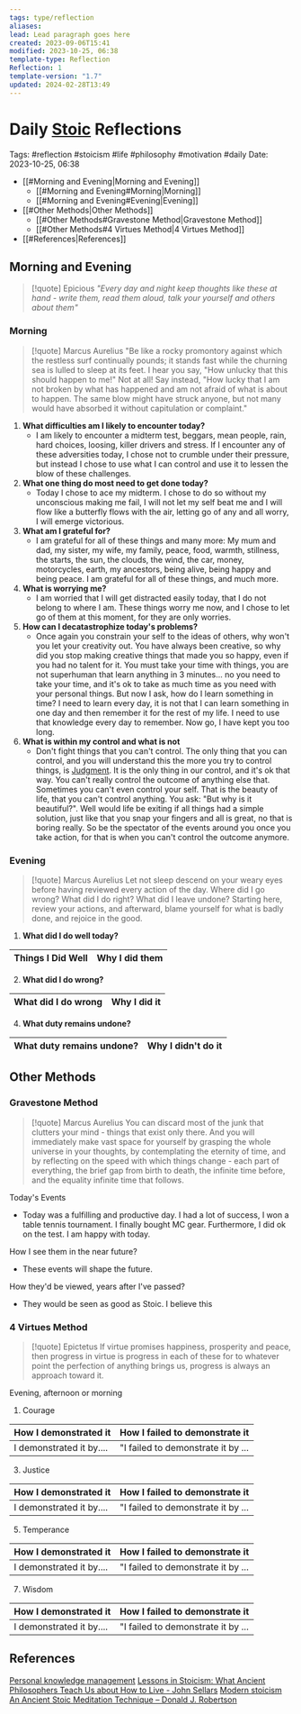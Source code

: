 ```yaml
---
tags: type/reflection
aliases: 
lead: Lead paragraph goes here
created: 2023-09-06T15:41
modified: 2023-10-25, 06:38
template-type: Reflection
Reflection: 1
template-version: "1.7"
updated: 2024-02-28T13:49
---
```



# Daily [Stoic](../SLIP-BOX/Stoicism.md) Reflections

Tags:  #reflection #stoicism #life #philosophy #motivation #daily 
Date: 2023-10-25, 06:38

- [[#Morning and Evening|Morning and Evening]]
	- [[#Morning and Evening#Morning|Morning]]
	- [[#Morning and Evening#Evening|Evening]]
- [[#Other Methods|Other Methods]]
	- [[#Other Methods#Gravestone Method|Gravestone Method]]
	- [[#Other Methods#4 Virtues Method|4 Virtues Method]]
- [[#References|References]]


## Morning and Evening

> [!quote] Epicious 
> _"Every day and night keep thoughts like these at hand - write them, read them aloud, talk your yourself and others about them"_

### Morning

> [!quote] Marcus Aurelius
> "Be like a rocky promontory against which the restless surf continually pounds; it stands fast while the churning sea is lulled to sleep at its feet. I hear you say, "How unlucky that this should happen to me!" Not at all! Say instead, "How lucky that I am not broken by what has happened and am not afraid of what is about to happen. The same blow might have struck anyone, but not many would have absorbed it without capitulation or complaint."

1. **What difficulties am I likely to encounter today?**
	- I am likely to encounter a midterm test, beggars, mean people, rain, hard choices, loosing, killer drivers and stress. If I encounter any of these adversities today, I chose not to crumble under their pressure, but instead I chose to use what I can control and use it to lessen the blow of these challenges. 
2. **What one thing do most need to get done today?**
	- Today I chose to ace my midterm. I chose to do so without my unconscious making me fail, I will not let my self beat me and I will flow like a butterfly flows with the air, letting go of any and all worry, I will emerge victorious.
1. **What am I grateful for?**
	- I am grateful for all of these things and many more: My mum and dad, my sister, my wife, my family, peace, food, warmth, stillness, the starts, the sun, the clouds, the wind, the car, money, motorcycles, earth, my ancestors, being alive, being happy and being peace. I am grateful for all of these things, and much more.   
2. **What is worrying me?**
	- I am worried that I will get distracted easily today, that I do not belong to where I am. These things worry me now, and I chose to let go of them at this moment, for they are only worries.   
3. **How can I decatastrophize today's problems?**
	- Once again you constrain your self to the ideas of others, why won't you let your creativity out. You have always been creative, so why did you stop making creative things that made you so happy, even if you had no talent for it. You must take your time with things, you are not superhuman that learn anything in 3 minutes... no you need to take your time, and it's ok to take as much time as you need with your personal things. But now I ask, how do I learn something in time? I need to learn every day, it is not that I can learn something in one day and then remember it for the rest of my life. I need to use that knowledge every day to remember. Now go, I have kept you too long. 
4. **What is within my control and what is not**
	- Don't fight things that you can't control. The only thing that you can control, and you will understand this the more you try to control things, is [Judgment](../SLIP-BOX/Control%20Over%20Judgment.md). It is the only thing in our control, and it's ok that way. You can't really control the outcome of anything else that. Sometimes you can't even control your self. That is the beauty of life, that you can't control anything. You ask: "But why is it beautiful?". Well would life be exiting if all things had a simple solution, just like that you snap your fingers and all is great, no that is boring really. So be the spectator of the events around you once you take action, for that is when you can't control the outcome anymore.  

### Evening

> [!quote] Marcus Aurelius
> Let not sleep descend on your weary eyes before having reviewed every action of the day. Where did I go wrong? What did I do right? What did I leave undone? Starting here, review your actions, and afterward, blame yourself for what is badly done, and rejoice in the good.

1. **What did I do well today?**

| Things I Did Well | Why I did them |
| ------------------- | ---------------- |

2. **What did I do wrong?**

| What did I do wrong | Why I did it |
| ------------------- | ---------------- |

4. **What duty remains undone?**

| What duty remains undone? | Why I didn't do it |
| ------------------- | ---------------- |

## Other Methods

### Gravestone Method

> [!quote] Marcus Aurelius
> You can discard most of the junk that clutters your mind - things that exist only there. And you will immediately make vast space for yourself by grasping the whole universe in your thoughts, by contemplating the eternity of time, and by reflecting on the speed with which things change - each part of everything, the brief gap from birth to death, the infinite time before, and the equality infinite time that follows. 

Today's Events 

- Today was a fulfilling and productive day. I had a lot of success, I won a table tennis tournament. I finally bought MC gear. Furthermore, I did ok on the test. I am happy with today.  

How I see them in the near future? 

- These events will shape the future.

How they'd be viewed, years after I've passed?

- They would be seen as good as Stoic. I believe this 

### 4 Virtues Method

> [!quote] Epictetus 
> If virtue promises happiness, prosperity and peace, then progress in virtue is progress in each of these for to whatever point the perfection of anything brings us, progress is always an approach toward it.

Evening, afternoon or morning

1. Courage 

| How I demonstrated it  | How I failed to demonstrate it |
| ------------------- | ---------------- |
| I demonstrated it by....                 | "I failed to demonstrate it by ...              |

3. Justice

| How I demonstrated it  | How I failed to demonstrate it |
| ------------------- | ---------------- |
| I demonstrated it by....                 | "I failed to demonstrate it by ...             

5. Temperance

| How I demonstrated it  | How I failed to demonstrate it |
| ------------------- | ---------------- |
| I demonstrated it by....                 | "I failed to demonstrate it by ...             

7. Wisdom

| How I demonstrated it  | How I failed to demonstrate it |
| ------------------- | ---------------- |
| I demonstrated it by....                 | "I failed to demonstrate it by ...             

## References

[Personal knowledge management](Personal%20knowledge%20management.md)
[Lessons in Stoicism: What Ancient Philosophers Teach Us about How to Live - John Sellars](https://books.google.cz/books/about/Lessons_in_Stoicism.html?id=ky84zQEACAAJ&redir_esc=y)
[Modern stoicism](https://modernstoicism.com/)
[An Ancient Stoic Meditation Technique – Donald J. Robertson](https://donaldrobertson.name/2017/03/22/an-ancient-stoic-meditation-technique/)


